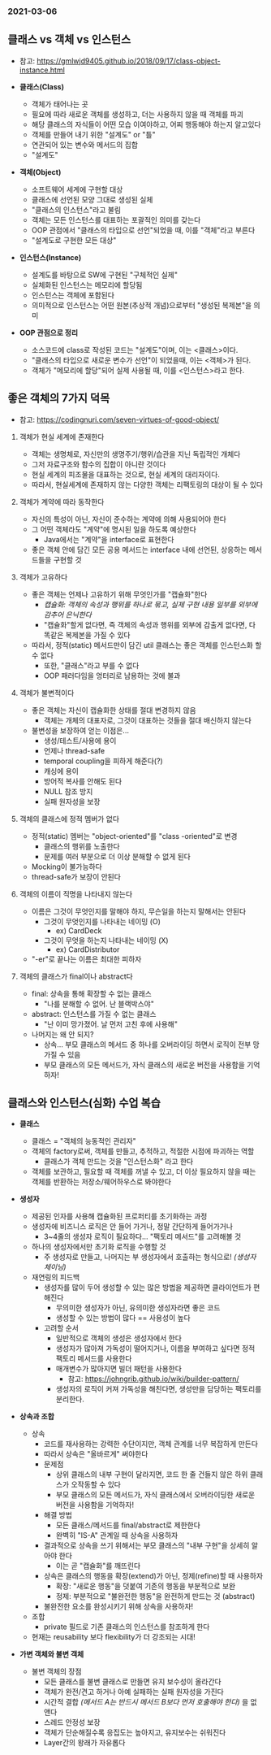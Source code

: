 ### 2021-03-06

## 클래스 vs 객체 vs 인스턴스
- 참고: https://gmlwjd9405.github.io/2018/09/17/class-object-instance.html

- __클래스(Class)__
    - 객체가 태어나는 곳
    - 필요에 따라 새로운 객체를 생성하고, 더는 사용하지 않을 때 객체를 파괴
    - 해당 클래스의 자식들이 어떤 모습 이여야하고, 어찌 행동해야 하는지 알고있다
    - 객체를 만들어 내기 위한 "설계도" or "틀"
    - 연관되어 있는 변수와 메서드의 집합
    - "설계도"
    
- __객체(Object)__
    - 소프트웨어 세계에 구현할 대상
    - 클래스에 선언된 모양 그대로 생성된 실체
    - "클래스의 인스턴스"라고 불림
    - 객체는 모든 인스턴스를 대표하는 포괄적인 의미를 갖는다
    - OOP 관점에서 "클래스의 타입으로 선언"되었을 때, 이를 "객체"라고 부른다
    - "설계도로 구현한 모든 대상"

- __인스턴스(Instance)__
    - 설계도를 바탕으로 SW에 구현된 "구체적인 실제"
    - 실체화된 인스턴스는 메모리에 할당됨
    - 인스턴스는 객체에 포함된다
    - 의미적으로 인스턴스는 어떤 원본(추상적 개념)으로부터 "생성된 복제본"을 의미

- __OOP 관점으로 정리__
    - 소스코드에 class로 작성된 코드는 "설계도"이며, 이는 <클래스>이다.
    - "클래스의 타입으로 새로운 변수가 선언"이 되었을때, 이는 <객체>가 된다. 
    - 객체가 "메모리에 할당"되어 실제 사용될 때, 이를 <인스턴스>라고 한다.

## 좋은 객체의 7가지 덕목
- 참고: https://codingnuri.com/seven-virtues-of-good-object/

1. 객체가 현실 세계에 존재한다
    - 객체는 생명체로, 자신만의 생명주기/행위/습관을 지닌 독립적인 개체다
    - 그저 자료구조와 함수의 집합이 아니란 것이다
    - 현실 세계의 피조물을 대표하는 것으로, 현실 세계의 대리자이다. 
    - 따라서, 현실세계에 존재하지 않는 다양한 객체는 리팩토링의 대상이 될 수 있다

2. 객체가 계약에 따라 동작한다
    - 자신의 특성이 아닌, 자신이 준수하는 계약에 의해 사용되어야 한다
    - 그 어떤 객체라도 "계약"에 명시된 일을 하도록 예상한다
        - Java에서는 "계약"을 interface로 표현한다
    - 좋은 객체 안에 담긴 모든 공용 메서드는 interface 내에 선언된, 상응하는 메서드들을 구현할 것
    
3. 객체가 고유하다
    - 좋은 객체는 언제나 고유하기 위해 무엇인가를 "캡슐화"한다
        - *캡슐화: 객체의 속성과 행위를 하나로 묶고, 실제 구현 내용 일부를 외부에 감추어 은닉한다*
        - "캡슐화"할게 없다면, 즉 객체의 속성과 행위를 외부에 감출게 없다면, 다 똑같은 복제본을 가질 수 있다
    - 따라서, 정적(static) 메서드만이 담긴 util 클래스는 좋은 객체를 인스턴스화 할 수 없다
        - 또한, "클래스"라고 부를 수 없다
        - OOP 패러다임을 엉터리로 남용하는 것에 불과

4. 객체가 불변적이다
    - 좋은 객체는 자신이 캡슐화한 상태를 절대 변경하지 않음
        - 객체는 개체의 대표자로, 그것이 대표하는 것들을 절대 배신하지 않는다
    - 불변성을 보장하여 얻는 이점은...
        - 생성/테스트/사용에 용이
        - 언제나 thread-safe
        - temporal coupling을 피하게 해준다(?)
        - 캐싱에 용이
        - 방어적 복사를 안해도 된다
        - NULL 참조 방지
        - 실패 원자성을 보장
        
5. 객체의 클래스에 정적 멤버가 없다
    - 정적(static) 멤버는 "object-oriented"를 "class -oriented"로 변경
        - 클래스의 행위를 노출한다
        - 문제를 여러 부분으로 더 이상 분해할 수 없게 된다
    - Mocking이 불가능하다
    - thread-safe가 보장이 안된다

6. 객체의 이름이 직명을 나타내지 않는다
    - 이름은 그것이 무엇인지를 말해야 하지, 무슨일을 하는지 말해서는 안된다
        - 그것이 무엇인지를 나타내는 네이밍 (O)
            - ex) CardDeck
        - 그것이 무엇을 하는지 나타내는 네이밍 (X) 
            - ex) CardDistributor
    - "-er"로 끝나는 이름은 최대한 피하자

7. 객체의 클래스가 final이나 abstract다
    - final: 상속을 통해 확장할 수 없는 클래스
        - "나를 분해할 수 없어. 난 블랙박스야"
    - abstract: 인스턴스를 가질 수 없는 클래스
        - "난 이미 망가졌어. 날 먼저 고친 후에 사용해"
    - 나머지는 왜 안 되지?
        - 상속... 부모 클래스의 메서드 중 하나를 오버라이딩 하면서 로직이 전부 망가질 수 있음
        - 부모 클래스의 모든 메서드가, 자식 클래스의 새로운 버전을 사용함을 기억하자!
    
## 클래스와 인스턴스(심화) 수업 복습
- __클래스__
    - 클래스 = "객체의 능동적인 관리자"
    - 객체의 factory로써, 객체를 만들고, 추적하고, 적절한 시점에 파괴하는 역할
        - 클래스가 객체 만드는 것을 "인스턴스화" 라고 한다
    - 객체를 보관하고, 필요할 때 객체를 꺼낼 수 있고, 더 이상 필요하지 않을 때는 객체를 반환하는 저장소/웨어하우스로 봐야한다

- __생성자__
    - 제공된 인자를 사용해 캡슐화된 프로퍼티를 초기화하는 과정
    - 생성자에 비즈니스 로직은 안 들어 가거나, 정말 간단하게 들어가거나
        - 3~4줄의 생성자 로직이 필요하다... "팩토리 메서드"를 고려해볼 것
    - 하나의 생성자에서만 초기화 로직을 수행할 것
        - 주 생성자로 만들고, 나머지는 부 생성자에서 호출하는 형식으로! *(생성자 체이닝)*
    - 재연링의 피드백
        - 생성자를 많이 두어 생성할 수 있는 많은 방법을 제공하면 클라이언트가 편해진다
            - 무의미한 생성자가 아닌, 유의미한 생성자라면 좋은 코드
            - 생성할 수 있는 방법이 많다 == 사용성이 높다
        - 고려할 순서
            - 일반적으로 객체의 생성은 생성자에서 한다
            - 생성자가 많아져 가독성이 떨어지거나, 이름을 부여하고 싶다면 정적 팩토리 메서드를 사용한다
            - 매개변수가 많아지면 빌더 패턴을 사용한다
                - 참고: https://johngrib.github.io/wiki/builder-pattern/
            - 생성자의 로직이 커져 가독성을 해친다면, 생성만을 담당하는 팩토리를 분리한다.

- __상속과 조합__
    - 상속
        - 코드를 재사용하는 강력한 수단이지만, 객체 관계를 너무 복잡하게 만든다
        - 따라서 상속은 "올바르게" 써야한다
        - 문제점
            - 상위 클래스의 내부 구현이 달라지면, 코드 한 줄 건들지 않은 하위 클래스가 오작동할 수 있다
            - 부모 클래스의 모든 메서드가, 자식 클래스에서 오버라이딩한 새로운 버전을 사용함을 기억하자!
        - 해결 방법
            - 모든 클래스/메서드를 final/abstract로 제한한다
            - 완벽히 "IS-A" 관계일 때 상속을 사용하자
        - 결과적으로 상속을 쓰기 위해서는 부모 클래스의 "내부 구현"을 상세히 알아야 한다
            - 이는 곧 "캡슐화"를 깨뜨린다
        - 상속은 클래스의 행동을 확장(extend)가 아닌, 정제(refine)할 때 사용하자
            - 확장: "새로운 행동"을 덧붙여 기존의 행동을 부분적으로 보완
            - 정제: 부분적으로 "불완전한 행동"을 완전하게 만드는 것 (abstract)
        - 불완전한 요소를 완성시키기 위해 상속을 사용하자!
    - 조합
        - private 필드로 기존 클래스의 인스턴스를 참조하게 한다
    - 현재는 reusability 보다 flexibility가 더 강조되는 시대!

- __가변 객체와 불변 객체__
    - 불변 객체의 장점
        - 모든 클래스를 불변 클래스로 만들면 유지 보수성이 올라간다
        - 객체가 완전/견고 하거나 아예 실패하는 실패 원자성을 가진다
        - 시간적 결합 *(메서드 A는 반드시 메서드 B보다 먼저 호출해야 한다)* 을 없앤다
        - 스레드 안정성 보장
        - 객체가 단순해질수록 응집도는 높아지고, 유지보수는 쉬워진다
        - Layer간의 왕래가 자유롭다